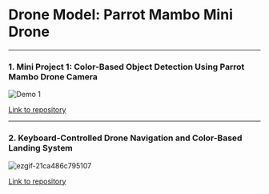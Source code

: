 # Drone Model: Parrot Mambo Mini Drone
---

### 1. Mini Project 1: Color-Based Object Detection Using Parrot Mambo Drone Camera
 
![Demo 1](https://github.com/user-attachments/assets/22020549-48d6-4dfe-9658-e8772a628fb7)

[Link to repository](https://github.com/anushka002/parrot_mambo_series/blob/main/Mini%20Project%201%20Color-Based%20Object%20Detection%20Using%20Parrot%20Mambo%20Drone%20Camera/README.md)

---
### 2. Keyboard-Controlled Drone Navigation and Color-Based Landing System

![ezgif-21ca486c795107](https://github.com/user-attachments/assets/b33bc723-4178-465d-834b-85b9ab41e964)

[Link to repository](https://github.com/anushka002/parrot_mambo_series/blob/main/Mini%20Project%202%20Keyboard-Controlled%20Drone%20Navigation%20and%20Color-Based%20Landing%20System/README.md)
